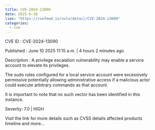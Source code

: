 ```yaml
---
title: CVE-2024-13090
date: 2025-6-10
lien: "https://cvefeed.io/vuln/detail/CVE-2024-13090"
categories:
  - cve
---
```


CVE ID : CVE-2024-13090

Published :  June 10
2025
11:15 a.m. | 4 hours
2 minutes ago

Description : A privilege escalation vulnerability may enable a service account to elevate its privileges.



The sudo rules configured for a local service account were excessively permissive
potentially allowing administrative access if a malicious actor could execute arbitrary commands as that account.

It is important to note that no such vector has been identified in this instance.

Severity: 7.0 | HIGH

Visit the link for more details
such as CVSS details
affected products
timeline
and more...
